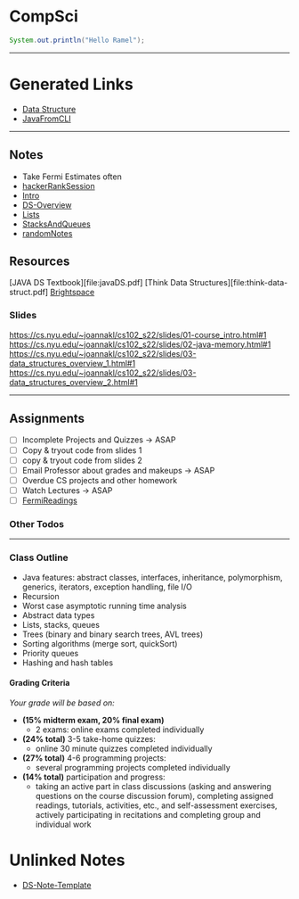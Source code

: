 # CompSci

```java
System.out.println("Hello Ramel");
```
------------------------------------------------------------
# Generated Links

- [Data Structure](dataStructures)
- [JavaFromCLI](JavaFromCLI)


------------------------------------------------------------
## Notes
- Take Fermi Estimates often 
- [hackerRankSession](220314-1223-hackerranksession.md)
- [Intro](Intro.md)
- [DS-Overview](DS-Overview.md)
- [Lists](ListPI-III.md)
- [StacksAndQueues](StacksAndQueues.md)
- [randomNotes](220320-2041-randomnotes.md)
 
## Resources
[JAVA DS Textbook][file:javaDS.pdf]
[Think Data Structures][file:think-data-struct.pdf]
[Brightspace](https://brightspace.nyu.edu/d2l/home/163136)

### Slides
https://cs.nyu.edu/~joannakl/cs102_s22/slides/01-course_intro.html#1
https://cs.nyu.edu/~joannakl/cs102_s22/slides/02-java-memory.html#1
https://cs.nyu.edu/~joannakl/cs102_s22/slides/03-data_structures_overview_1.html#1
https://cs.nyu.edu/~joannakl/cs102_s22/slides/03-data_structures_overview_2.html#1



------------------------------------------------------------
## Assignments
- [ ] Incomplete Projects and Quizzes -> ASAP
- [ ] Copy & tryout code from slides 1
- [ ] copy & tryout code from slides 2
- [ ] Email Professor about grades and makeups -> ASAP
- [ ] Overdue CS projects and other homework
- [ ] Watch Lectures -> ASAP
- [ ] [FermiReadings](https://www.lesswrong.com/tag/fermi-estimation)

### Other Todos


------------------------------------------------------------
### Class Outline
-   Java features: abstract classes, interfaces, inheritance, polymorphism, generics, iterators, exception handling, file I/O
-   Recursion
-   Worst case asymptotic running time analysis
-   Abstract data types
-   Lists, stacks, queues
-   Trees (binary and binary search trees, AVL trees)
-   Sorting algorithms (merge sort, quickSort)
-   Priority queues
-   Hashing and hash tables


#### Grading Criteria
*Your grade will be based on:*
- **(15% midterm exam, 20% final exam)** 
	- 2 exams: online exams completed individually
- **(24% total)** 3-5 take-home quizzes:
	- online 30 minute quizzes completed individually
- **(27% total)** 4-6 programming projects: 
	- several programming projects completed individually 
- **(14% total)** participation and progress: 
	- taking an active part in class discussions (asking and answering questions on the course discussion forum), 
      completing assigned readings, tutorials, activities, etc., and self-assessment exercises, 
      actively participating in recitations and completing group and individual work


# Unlinked Notes

- [DS-Note-Template](DS-Note-Template)
